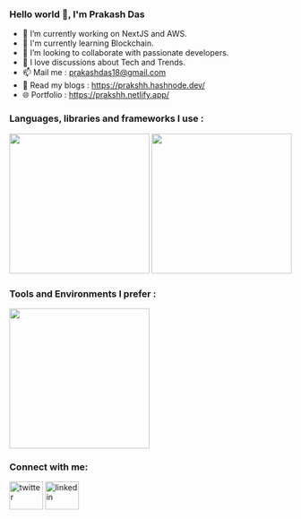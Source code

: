 ### Hello world 👋, I'm Prakash Das

- 🔭 I’m currently working on NextJS and AWS.
- 🌱 I'm currently learning Blockchain. 
- 👯 I’m looking to collaborate with passionate developers.
- 💬 I love discussions about Tech and Trends.  
- 📫 Mail me : prakashdas18@gmail.com
- &#128214; Read my blogs : https://prakshh.hashnode.dev/
- &#127760; Portfolio : https://prakshh.netlify.app/

<h3 align="left">Languages, libraries and frameworks I use :</h3>
<div align="left">
    <img width="250" src="https://skillicons.dev/icons?i=nextjs,aws,postgresql,redux,tailwind,typescript"/>
    <img width="250" src="https://skillicons.dev/icons?i=mongodb,express,react,nodejs,javascript"/><br>
</div>

<h3 align="left">Tools and Environments I prefer :</h3>
<div align="left">
    <img width="250" src="https://skillicons.dev/icons?i=vscode,git,github,postman,figma,linux" />    
</div>

<!-- Social Icons -->
<h3 align="left">Connect with me:</h3>
<p align="left">
    <a href="https://x.com/prakshh18" target="blank"><img align="center" src="https://github.com/prakshh/assets/blob/main/svgAssets/socials/twitter-svgrepo-com.svg" alt="twitter" height="50" width="60" /></a>
    <a href="https://www.linkedin.com/in/prakashdas18/" target="blank"><img align="center" src="https://github.com/prakshh/assets/blob/main/svgAssets/socials/linkedin-svgrepo-com.svg" alt="linkedin" height="50" width="60" /></a>
</p>